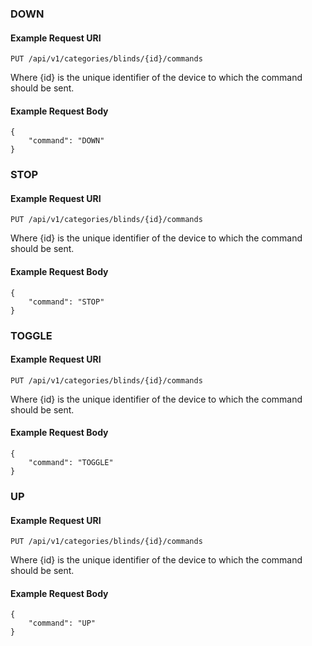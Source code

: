 ### DOWN


#### Example Request URI

        
    PUT /api/v1/categories/blinds/{id}/commands


Where {id} is the unique identifier of the device to which the command should be sent.

#### Example Request Body

       
    {
        "command": "DOWN"
    }
    
### STOP


#### Example Request URI

        
    PUT /api/v1/categories/blinds/{id}/commands


Where {id} is the unique identifier of the device to which the command should be sent.

#### Example Request Body

       
    {
        "command": "STOP"
    }
    
### TOGGLE


#### Example Request URI

        
    PUT /api/v1/categories/blinds/{id}/commands


Where {id} is the unique identifier of the device to which the command should be sent.

#### Example Request Body

       
    {
        "command": "TOGGLE"
    }
    
### UP


#### Example Request URI

        
    PUT /api/v1/categories/blinds/{id}/commands


Where {id} is the unique identifier of the device to which the command should be sent.

#### Example Request Body

       
    {
        "command": "UP"
    }
    
